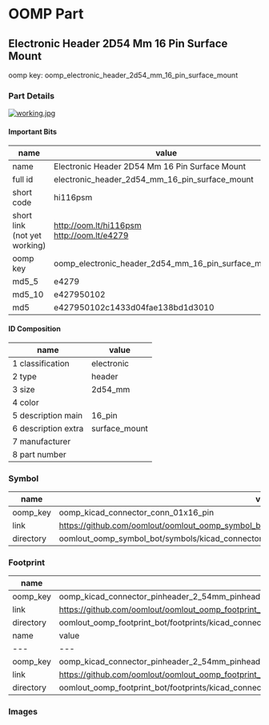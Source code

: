 # OOMP Part  
## Electronic Header 2D54 Mm 16 Pin Surface Mount  
  
oomp key: oomp_electronic_header_2d54_mm_16_pin_surface_mount  
  
### Part Details  
  
[![working.jpg](working_600.jpg)](working.jpg)  
  
#### Important Bits  
| name | value | 
| --- | --- | 
| name | Electronic Header 2D54 Mm 16 Pin Surface Mount | 
| full id | electronic_header_2d54_mm_16_pin_surface_mount | 
| short code | hi116psm | 
| short link<br>(not yet working) | http://oom.lt/hi116psm<br>http://oom.lt/e4279 | 
| oomp key | oomp_electronic_header_2d54_mm_16_pin_surface_mount | 
| md5_5 | e4279 | 
| md5_10 | e427950102 | 
| md5 | e427950102c1433d04fae138bd1d3010 | 
#### ID Composition  
| name | value | 
| --- | --- | 
| 1 classification | electronic | 
| 2 type | header | 
| 3 size | 2d54_mm | 
| 4 color |  | 
| 5 description main | 16_pin | 
| 6 description extra | surface_mount | 
| 7 manufacturer |  | 
| 8 part number |  | 
### Symbol  
| name | value | 
| --- | --- | 
| oomp_key | oomp_kicad_connector_conn_01x16_pin | 
| link | https://github.com/oomlout/oomlout_oomp_symbol_bot/tree/main/symbols/kicad_connector_conn_01x16_pin | 
| directory | oomlout_oomp_symbol_bot/symbols/kicad_connector_conn_01x16_pin//working/working.kicad_sym | 
### Footprint  
| name | value | 
| --- | --- | 
| oomp_key | oomp_kicad_connector_pinheader_2_54mm_pinheader_1x16_p2_54mm_vertical | 
| link | https://github.com/oomlout/oomlout_oomp_footprint_bot/tree/main/foootprntss/kicad_connector_pinheader_2_54mm_pinheader_1x16_p2_54mm_vertical | 
| directory | oomlout_oomp_footprint_bot/footprints/kicad_connector_pinheader_2_54mm_pinheader_1x16_p2_54mm_vertical//working/working.kicad_mod | 
| name | value | 
| --- | --- | 
| oomp_key | oomp_kicad_connector_pinheader_2_54mm_pinheader_1x16_p2_54mm_vertical_smd_pin | 
| link | https://github.com/oomlout/oomlout_oomp_footprint_bot/tree/main/foootprntss/kicad_connector_pinheader_2_54mm_pinheader_1x16_p2_54mm_vertical_smd_pin | 
| directory | oomlout_oomp_footprint_bot/footprints/kicad_connector_pinheader_2_54mm_pinheader_1x16_p2_54mm_vertical_smd_pin//working/working.kicad_mod | 
### Images  
